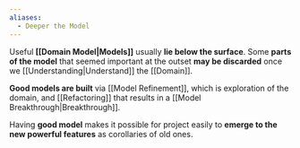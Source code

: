 ```yaml
---
aliases:
  - Deeper the Model
---
```

Useful **[[Domain Model|Models]]** usually **lie below the surface**. Some **parts of the model** that seemed important at the outset **may be discarded** once we [[Understanding|Understand]] the [[Domain]].

**Good models are built** via [[Model Refinement]], which is exploration of the domain, and [[Refactoring]] that results in a [[Model Breakthrough|Breakthrough]].

Having **good model** makes it possible for project easily to **emerge to the new powerful features** as corollaries of old ones.
